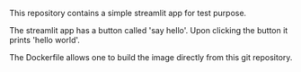 This repository contains a simple streamlit app for test purpose.

The streamlit app has a button called 'say hello'.
Upon clicking the button it prints 'hello world'.

The Dockerfile allows one to build the image directly from this git repository.
